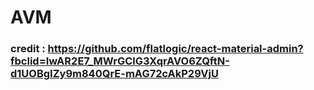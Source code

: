 # AVM
### credit : https://github.com/flatlogic/react-material-admin?fbclid=IwAR2E7_MWrGClG3XqrAVO6ZQftN-d1UOBgIZy9m840QrE-mAG72cAkP29VjU
 